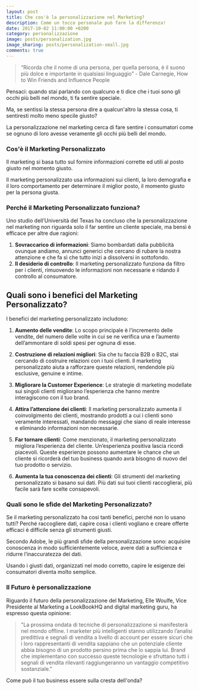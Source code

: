 ```yaml
---
layout: post
title: Che cos'è la personalizzazione nel Marketing?
description: Come un tocco personale può fare la differenza!
date: 2017-10-02 11:00:00 +0200
category: personalizzazione
image: posts/personalization.jpg
image_sharing: posts/personalization-small.jpg
comments: true
---
```


> “Ricorda che il nome di una persona, per quella persona, è il suono più dolce e importante in qualsiasi linguaggio” - Dale Carnegie, How to Win Friends and Influence People

Pensaci: quando stai parlando con qualcuno e ti dice che i tuoi sono gli occhi più belli nel mondo, ti fa sentire speciale.

Ma, se sentissi la stessa persona dire a qualcun'altro la stessa cosa, ti sentiresti molto meno specile giusto?

La personalizzazione nel marketing cerca di fare sentire i consumatori come se ognuno di loro avesse veramente gli occhi più belli del mondo.

### Cos'è il Marketing Personalizzato

Il marketing si basa tutto sul fornire informazioni corrette ed utili al posto giusto nel momento giusto.

Il marketing personalizzato usa informazioni sui clienti, la loro demografia e il loro comportamento per determinare il miglior posto, il momento giusto per la persona giusta.


### Perché il Marketing Personalizzato funziona?

Uno studio dell’Università del Texas ha concluso che la personalizzazione nel marketing non riguarda solo il far sentire un cliente speciale, ma bensì è efficace per altre due ragioni:

1. **Sovraccarico di informazioni**: Siamo bombardati dalla pubblicità ovunque andiamo, annunci generici che cercano di rubare la nostra attenzione e che fa sì che tutto inizi a dissolversi in sottofondo.
2. **Il desiderio di controllo**: Il marketing personalizzato funziona da filtro per i clienti, rimuovendo le informazioni non necessarie e ridando il controllo al consumatore.


## Quali sono i benefici del Marketing Personalizzato?

I benefici del marketing personalizzato includono:

1. **Aumento delle vendite**: Lo scopo principale è l’incremento delle vendite, del numero delle volte in cui se ne verifica una e l’aumento dell’ammontare di soldi spesi per ognuna di esse.

2. **Costruzione di relazioni migliori**: Sia che tu faccia B2B o B2C, stai cercando di costruire relazioni con i tuoi clienti. Il marketing personalizzato aiuta a rafforzare queste relazioni, rendendole più esclusive, genuine e intime.

3. **Migliorare la Customer Experience**: Le strategie di marketing modellate sui singoli clienti migliorano l’esperienza che hanno mentre interagiscono con il tuo brand.

4. **Attira l’attenzione dei clienti**: Il marketing personalizzato aumenta il coinvolgimento dei clienti, mostrando prodotti a cui i clienti sono veramente interessati, mandando messaggi che siano di reale interesse e eliminando informazioni non necessarie.

5. **Far tornare clienti**: Come menzionato, il marketing personalizzato migliora l’esperienza del cliente. Un’esperienza positiva lascia ricordi piacevoli. Queste esperienze possono aumentare le chance che un cliente si ricorderà del tuo business quando avrà bisogno di nuovo del tuo prodotto o servizio.

6. **Aumenta la tua conoscenza dei clienti**: Gli strumenti del marketing personalizzato si basano sui dati. Più dati sui tuoi clienti raccoglierai, più facile sarà fare scelte consapevoli.


### Quali sono le sfide del Marketing Personalizzato?

Se il marketing personalizzato ha cosi tanti benefici, perché non lo usano tutti?
Perché raccogliere dati, capire cosa i clienti vogliano e creare offerte efficaci è difficile senza gli strumenti giusti.

Secondo Adobe, le più grandi sfide della personalizzazione sono: acquisire conoscenza in modo sufficientemente veloce, avere dati a sufficienza e ridurre l’inaccuratezza dei dati.

Usando i giusti dati, organizzati nel modo corretto, capire le esigenze dei consumatori diventa molto semplice.

### Il Futuro è personalizzazione

Riguardo il futuro della personalizzazione del Marketing, Elle Woulfe, Vice Presidente al Marketing a LookBookHQ and digital marketing guru, ha espresso questa opinione:

> "La prossima ondata di tecniche di personalizzazione si manifesterà nel mondo offline. I marketer più intelligenti stanno utilizzando l’analisi predittiva e segnali di vendita a livello di account per essere sicuri che i loro rappresentanti di vendita sappiano che un potenziale cliente abbia bisogno di un prodotto persino prima che lo sappia lui. Brand che implementano con successo queste tecnologie e sfruttano tutti i segnali di vendita rilevanti raggiungeranno un vantaggio competitivo sostanziale."

Come può il tuo business essere sulla cresta dell'onda?
